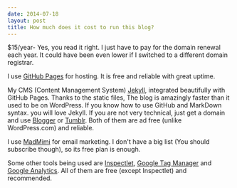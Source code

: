 ```yaml
---
date: 2014-07-18
layout: post
title: How much does it cost to run this blog?
---
```


$15/year- Yes, you read it right. I just have to pay for the domain renewal each year. It could have been even lower if I switched to a different domain registrar. 

I use [GitHub Pages](https://pages.github.com/) for hosting. It is free and reliable with great uptime. 

My CMS (Content Management System) [Jekyll](http://jekyllrb.com), integrated beautifully with GitHub Pages. Thanks to the static files, The blog is amazingly faster than it used to be on WordPress. If you know how to use GitHub and MarkDown syntax. you will love Jekyll. If you are not very technical, just get a domain and use [Blogger](http://www.blogger.com) or [Tumblr](http://www.tumblr.com). Both of them are ad free (unlike WordPress.com) and reliable. 

I use [MadMimi](http://bit.ly/ak-madmimi) for email marketing. I don't have a big list (You should subscribe though), so its free plan is enough. 

Some other tools being used are [Inspectlet](http://bit.ly/ak-inspectlet), [Google Tag Manager](http://www.google.com/tagmanager) and [Google Analytics](http://www.google.com/analytics).  All of them are free (except Inspectlet) and recommended.